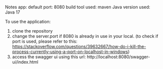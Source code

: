 Notes app:
default port: 8080
build tool used: maven
Java version used: Java 17

To use the application: 
1) clone the repository
2) change the server.port if 8080 is already in use in your local. (to check if port is used, please refer to this: https://stackoverflow.com/questions/39632667/how-do-i-kill-the-process-currently-using-a-port-on-localhost-in-windows)
3) access the swagger ui using this url: http://localhost:8080/swagger-ui/index.html
